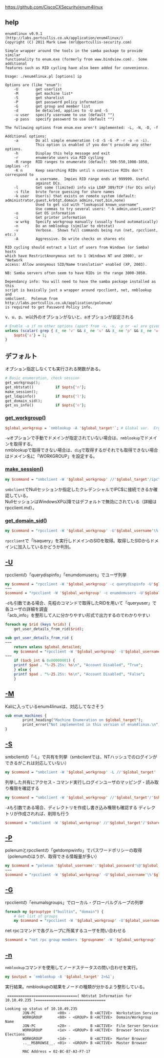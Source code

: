 https://github.com/CiscoCXSecurity/enum4linux  

## help
```
enum4linux v0.9.1 (http://labs.portcullis.co.uk/application/enum4linux/)
Copyright (C) 2011 Mark Lowe (mrl@portcullis-security.com)

Simple wrapper around the tools in the samba package to provide similar 
functionality to enum.exe (formerly from www.bindview.com).  Some additional 
features such as RID cycling have also been added for convenience.

Usage: ./enum4linux.pl [options] ip

Options are (like "enum"):
    -U        get userlist
    -M        get machine list*
    -S        get sharelist
    -P        get password policy information
    -G        get group and member list
    -d        be detailed, applies to -U and -S
    -u user   specify username to use (default "")  
    -p pass   specify password to use (default "")   

The following options from enum.exe aren't implemented: -L, -N, -D, -f

Additional options:
    -a        Do all simple enumeration (-U -S -G -P -r -o -n -i).
              This option is enabled if you don't provide any other options.
    -h        Display this help message and exit
    -r        enumerate users via RID cycling
    -R range  RID ranges to enumerate (default: 500-550,1000-1050, implies -r)
    -K n      Keep searching RIDs until n consective RIDs don't correspond to
              a username.  Impies RID range ends at 999999. Useful 
              against DCs.
    -l        Get some (limited) info via LDAP 389/TCP (for DCs only)
    -s file   brute force guessing for share names
    -k user   User(s) that exists on remote system (default: administrator,guest,krbtgt,domain admins,root,bin,none)
              Used to get sid with "lookupsid known_username"
              Use commas to try several users: "-k admin,user1,user2"
    -o        Get OS information
    -i        Get printer information
    -w wrkg   Specify workgroup manually (usually found automatically)
    -n        Do an nmblookup (similar to nbtstat)
    -v        Verbose.  Shows full commands being run (net, rpcclient, etc.)
    -A        Aggressive. Do write checks on shares etc

RID cycling should extract a list of users from Windows (or Samba) hosts 
which have RestrictAnonymous set to 1 (Windows NT and 2000), or "Network 
access: Allow anonymous SID/Name translation" enabled (XP, 2003).

NB: Samba servers often seem to have RIDs in the range 3000-3050.

Dependancy info: You will need to have the samba package installed as this 
script is basically just a wrapper around rpcclient, net, nmblookup and 
smbclient.  Polenum from http://labs.portcullis.co.uk/application/polenum/ 
is required to get Password Policy info.
```
v、u、p、w以外のオプションがないと、aオプションが設定される
```perl
# Enable -a if no other options (apart from -v, -u, -p or -w) are given
unless (scalar( grep { $_ ne 'v' && $_ ne 'u' && $_ ne 'p' && $_ ne 'w' } keys %opts)) {
	$opts{'a'} = 1;
}
```

## デフォルト 
オプション指定しなくても実行される関数がある。
```perl
# Basic enumeration, check session
get_workgroup();
get_nbtstat()          if $opts{'n'};
make_session();
get_ldapinfo()         if $opts{'l'};
get_domain_sid();
get_os_info()          if $opts{'o'};
```
### [get_workgroup()](https://github.com/CiscoCXSecurity/enum4linux/blob/ee106b71ffda52c070057e10a9ee3f28e14db8df/enum4linux.pl#L384)
```perl
$global_workgroup = `nmblookup -A '$global_target'`; # Global var.  Erg!
```
`-w`オプションで手動でドメインが指定されていない場合は、`nmblookup`でドメインを取得する。  
nmblookupで取得できない場合は、`dig`で取得するがそれでも取得できない場合はドメイン名に「WORKGROUP」を設定する。
### [make_session()](https://github.com/CiscoCXSecurity/enum4linux/blob/ee106b71ffda52c070057e10a9ee3f28e14db8df/enum4linux.pl#L452)
```perl
my $command = "smbclient -W '$global_workgroup' //'$global_target'/ipc\$ -U'$global_username'\%'$global_password' -c 'help' 2>&1";
```
`smbclient`でNullセッションか指定したクレデンシャルでIPC$に接続できるか確認している。  
NullセッションはWindowsXP以降ではデフォルトで無効にされている（詳細はrpcclient.md）。
### [get_domain_sid()](https://github.com/CiscoCXSecurity/enum4linux/blob/ee106b71ffda52c070057e10a9ee3f28e14db8df/enum4linux.pl#L366)
```perl
my $command = "rpcclient -W '$global_workgroup' -U'$global_username'\%'$global_password' $global_target -c 'lsaquery' 2>&1";
```
`rpcclient`で「lsaquery」を実行しドメインのSIDを取得。取得したSIDからドメインに加入しているかどうか判別。


## [-U](https://github.com/CiscoCXSecurity/enum4linux/blob/ee106b71ffda52c070057e10a9ee3f28e14db8df/enum4linux.pl#L1014)
rpcclientの「querydispinfo」「enumdomusers」でユーザ列挙
```perl
my $command = "rpcclient -W '$global_workgroup' -c querydispinfo -U'$global_username'\%'$global_password' -d 10 '$global_target' 2>&1";
~~~
$command = "rpcclient -W '$global_workgroup' -c enumdomusers -U'$global_username'\%'$global_password' -d 10 '$global_target' 2>&1";
```
`-d`も引数である場合、先程のコマンドで取得したRIDを用いて「queryuser」で各ユーザの詳細を調査  
「acb_info」を整形して人に分かりやすい形式で出力するのでわかりやすい
```perl
foreach my $rid (keys %rids) {
	get_user_details_from_rid($rid);
```
```perl
sub get_user_details_from_rid {
~~~
	return unless $global_detailed;
	my $command = "rpcclient -W '$global_workgroup' -U'$global_username'\%'$global_password' -c 'queryuser $rid' '$global_target' 2>&1";
~~~
	if ($acb_int & 0x00000001) {
	printf $pad . "%-25.25s: %s\n", "Account Disabled", "True";
	} else {
	printf $pad . "%-25.25s: %s\n", "Account Disabled", "False";
	}
```


## [-M](https://github.com/CiscoCXSecurity/enum4linux/blob/ee106b71ffda52c070057e10a9ee3f28e14db8df/enum4linux.pl#L557)
Kaliに入っているenum4linuxは、対応してなさそう
```perl
sub enum_machines {
        print_heading("Machine Enumeration on $global_target");
        print_error("Not implemented in this version of enum4linux.\n");
}
```


## [-S](https://github.com/CiscoCXSecurity/enum4linux/blob/ee106b71ffda52c070057e10a9ee3f28e14db8df/enum4linux.pl#L711)
smbclientの「-L」で共有を列挙（smbclientでは、NTハッシュでのログインができるがこれは対応していない）
```perl
my $command = "smbclient -W '$global_workgroup' -L //'$global_target' -U'$global_username'\%'$global_password' 2>&1";
```
列挙した共有にアクセス・コマンド実行しログインユーザのマッピング・読み取り権限を確認する
```perl
my $command = "smbclient -W '$global_workgroup' //'$global_target'/'$share' -U'$global_username'\%'$global_password' -c dir 2>&1";
```
`-A`も引数である場合、ディレクトリを作成し書き込み権限も確認する
ディレクトリが作成されれば、削除も行う
```perl
$command = "smbclient -W '$global_workgroup' //'$global_target'/'$share' -U'$global_username'\%'$global_password' -c 'mkdir $random_string' 2>&1";
```


## [-P](https://github.com/CiscoCXSecurity/enum4linux/blob/ee106b71ffda52c070057e10a9ee3f28e14db8df/enum4linux.pl#L508)
polenumとrpcclientの「getdompwinfo」でパスワードポリシーの取得（polenumのほうが、取得できる情報量が多い）
```perl
my $command = "polenum '$global_username':'$global_password'\@'$global_target' 2>&1";
~~~
$command = "rpcclient -W '$global_workgroup' -U'$global_username'\%'$global_password' '$global_target' -c \"getdompwinfo\" 2>&1";
```


## [-G](https://github.com/CiscoCXSecurity/enum4linux/blob/ee106b71ffda52c070057e10a9ee3f28e14db8df/enum4linux.pl#L612)
rpcclientの「enumalsgroups」でローカル・グローバルグループの列挙
```perl
foreach my $grouptype ("builtin", "domain") {
	# Get list of groups
	my $command = "rpcclient -W '$global_workgroup' -U'$global_username'\%'$global_password' '$global_target' -c 'enumalsgroups $grouptype' 2>&1";
```
net rpcコマンドで各グループに所属するユーザを問い合わせる
```perl
$command = "net rpc group members '$groupname' -W '$global_workgroup' -I '$global_target' -U'$global_username'\%'$global_password' 2>&1\n";
```


## [-n](https://github.com/CiscoCXSecurity/enum4linux/blob/ee106b71ffda52c070057e10a9ee3f28e14db8df/enum4linux.pl#L359)
`nmblookup`コマンドを使用してノードステータスの問い合わせを実行。
```perl
my $output = `nmblookup -A '$global_target' 2>&1`;
```
実行結果。nmblookupの結果をノードの種類が分かるよう整形している。
```
 ================================( Nbtstat Information for 10.10.49.235 )================================

Looking up status of 10.10.49.235
        JON-PC          <00> -         B <ACTIVE>  Workstation Service
        WORKGROUP       <00> - <GROUP> B <ACTIVE>  Domain/Workgroup Name
        JON-PC          <20> -         B <ACTIVE>  File Server Service
        WORKGROUP       <1e> - <GROUP> B <ACTIVE>  Browser Service Elections
        WORKGROUP       <1d> -         B <ACTIVE>  Master Browser
        ..__MSBROWSE__. <01> - <GROUP> B <ACTIVE>  Master Browser

        MAC Address = 02-BC-B7-A3-F7-17
```
